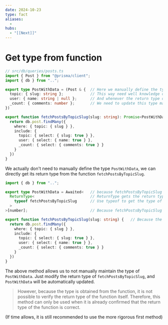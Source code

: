 ```yaml
---
date: 2024-10-23
type: fact
aliases:
  -
hubs:
  - "[[Next]]"
---
```


# Get type from function

```ts
// src/db/queries/posts.ts
import { Post } from "@prisma/client";
import { db } from "..";

export type PostWithData = (Post & {  // Here we manually define the type of function fetchPostsByTopicSlug's return value
  topic: { slug: string };            // This way need well knowledge of TypeScript
  user: { name: string | null };      // And whenever the return type of fetchPostsByTopicSlug changes
  _count: { comments: number };       // We need to update this type manually also
})

export function fetchPostsByTopicSlug(slug: string): Promise<PostWithData[]> {
  return db.post.findMany({
    where: { topic: { slug } },
    include: {
      topic: { select: { slug: true } },
      user: { select: { name: true } },
      _count: { select: { comments: true } }
    }
  })
}

```

We actually don't need to manually define the type `PostWithData`, we can directly get its return type from the function `fetchPostsByTopicSlug`.

```ts
import { db } from "..";

export type PostWithData = Awaited<   // because fetchPostsByTopicSlug is async function, we need to use Awaited to decompose the Promise
  ReturnType<                         // ReturnType gets the return type of a function
    typeof fetchPostsByTopicSlug      // Use typeof to get the type of function fetchPostsByTopicSlug
  >
>[number];                            // Because fetchPostsByTopicSlug returns an array, we use [number] to get the type of the array elements

export function fetchPostsByTopicSlug(slug: string) {   // Because the type definition is from this function, we can not use Promise<PostWithData[]> here
  return db.post.findMany({
    where: { topic: { slug } },
    include: {
      topic: { select: { slug: true } },
      user: { select: { name: true } },
      _count: { select: { comments: true } }
    }
  })
}

```

The above method allows us to not manually maintain the type of `PostWithData`. Just modify the return type of `fetchPostsByTopicSlug`, and `PostWithData` will be automatically updated.

>However, because the type is obtained from the function, it is not possible to verify the return type of the function itself. Therefore, this method can only be used when it is already confirmed that the return type of the function is correct.

(If time allows, it is still recommended to use the more rigorous first method)
